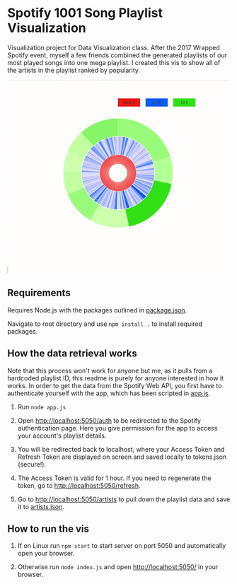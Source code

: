 # Spotify 1001 Song Playlist Visualization

Visualization project for Data Visualization class. After the 2017 Wrapped Spotify event, myself a few friends combined the generated playlists of our most played songs into one mega playlist. I created this vis to show all of the artists in the playlist ranked by popularity.

![Demo of visualization](demo.gif)

## Requirements
Requires Node.js with the packages outlined in [package.json](package.json).

Navigate to root directory and use `npm install .` to install required packages.

## How the data retrieval works

Note that this process won't work for anyone but me, as it pulls from a hardcoded playlist ID, this readme is purely for anyone interested in how it works. In order to get the data from the Spotify Web API, you first have to authenticate yourself with the app, which has been scripted in [app.js](app.js).

1. Run `node app.js`

2. Open [http://localhost:5050/auth](http://localhost:5050/auth) to be redirected to the Spotify authentication page. Here you give permission for the app to access your account's playlist details.

3. You will be redirected back to localhost, where your Access Token and Refresh Token are displayed on screen and saved locally to tokens.json (secure!).

4. The Access Token is valid for 1 hour. If you need to regenerate the token, go to [http://localhost:5050/refresh](http://localhost:5050/refresh).

5. Go to [http://localhost:5050/artists](http://localhost:5050/artists) to pull down the playlist data and save it to [artists.json](artists.json).

## How to run the vis

1. If on Linux run `npm start` to start server on port 5050 and automatically open your browser.

2. Otherwise run `node index.js` and open [http://localhost:5050/](http://localhost:5050/) in your browser.
